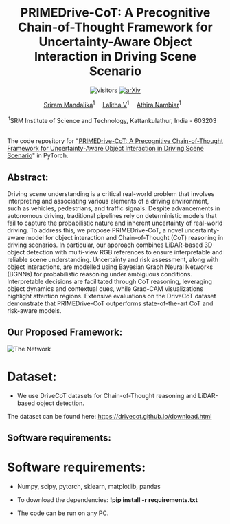 <div align="center">
  <div>
  <h1>PRIMEDrive-CoT: A Precognitive Chain-of-Thought Framework for Uncertainty-Aware Object Interaction in Driving Scene Scenario</h1> 

![visitors](https://visitor-badge.laobi.icu/badge?page_id=srirammandalika.Precognition-CVPR_2025&left_color=green&right_color=red) [![arXiv](https://img.shields.io/badge/arXiv-2408.04482-b31b1b?logo=arxiv&style=flat-square)]()

  </div>

</div>

<div align="center">

<div>
  <a href='https://srirammandalika.github.io/' target='_blank'>Sriram Mandalika</a><sup>1</sup>&emsp;
  <a href='https://www.linkedin.com/in/lalithav14/' target='_blank'>Lalitha V</a><sup>1</sup>&emsp;  
  <a href='https://www.srmist.edu.in/faculty/dr-athira-m-nambiar/' target='_blank'>Athira Nambiar</a><sup>1</sup>&emsp;

</div>
<div> <br>
<sup>1</sup>SRM Institute of Science and Technology, Kattankulathur, India - 603203&emsp;


<!--     <a href='' target='_blank'>Enzo Tartaglione</a><sup>1</sup>&emsp;
    <a href='' target='_blank'>Stéphane Lathuilière </a><sup>1</sup> -->


<!-- <sup>2</sup>University of Trento, Italy&emsp; -->
</div>
</div>

<br>

The code repository for "[PRIMEDrive-CoT: A Precognitive Chain-of-Thought Framework for Uncertainty-Aware Object Interaction in Driving Scene Scenario]()" in PyTorch.

## Abstract:
Driving scene understanding is a critical real-world problem that involves interpreting and associating various elements of a driving environment, such as vehicles, pedestrians, and traffic signals. Despite advancements in autonomous driving, traditional pipelines rely on deterministic models that fail to capture the probabilistic nature and inherent uncertainty of real-world driving. To address this, we propose PRIMEDrive-CoT, a novel uncertainty-aware model for object interaction and Chain-of-Thought (CoT) reasoning in driving scenarios. In particular, our approach combines LiDAR-based 3D object detection with multi-view RGB references to ensure interpretable and reliable scene understanding. Uncertainty and risk assessment, along with object interactions, are modelled using Bayesian Graph Neural Networks (BGNNs) for probabilistic reasoning under ambiguous conditions. Interpretable decisions are facilitated through CoT reasoning, leveraging object dynamics and contextual cues, while Grad-CAM visualizations highlight attention regions. Extensive evaluations on the DriveCoT dataset demonstrate that PRIMEDrive-CoT outperforms state-of-the-art CoT and risk-aware models.

## Our Proposed Framework:
![The Network](assets/XAL_Cityscape_new.png)

# Dataset: 
- We use DriveCoT datasets for Chain-of-Thought reasoning and LiDAR-based object detection.

The dataset can be found here: https://drivecot.github.io/download.html

## Software requirements:

# Software requirements:
- Numpy, scipy, pytorch, sklearn, matplotlib, pandas

- To download the dependencies: **!pip install -r requirements.txt**

- The code can be run on any PC.
